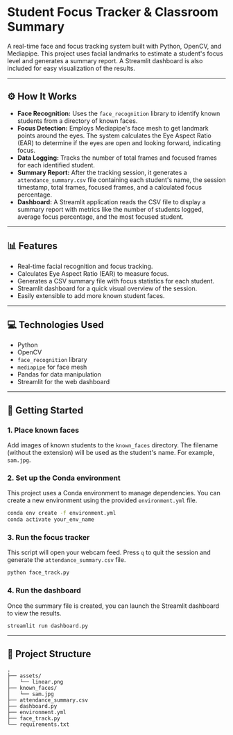 # Student Focus Tracker & Classroom Summary

A real-time face and focus tracking system built with Python, OpenCV, and Mediapipe. This project uses facial landmarks to estimate a student's focus level and generates a summary report. A Streamlit dashboard is also included for easy visualization of the results.

---

## ⚙️ How It Works

- **Face Recognition:** Uses the `face_recognition` library to identify known students from a directory of known faces.
- **Focus Detection:** Employs Mediapipe's face mesh to get landmark points around the eyes. The system calculates the Eye Aspect Ratio (EAR) to determine if the eyes are open and looking forward, indicating focus.
- **Data Logging:** Tracks the number of total frames and focused frames for each identified student.
- **Summary Report:** After the tracking session, it generates a `attendance_summary.csv` file containing each student's name, the session timestamp, total frames, focused frames, and a calculated focus percentage.
- **Dashboard:** A Streamlit application reads the CSV file to display a summary report with metrics like the number of students logged, average focus percentage, and the most focused student.

---

## 📊 Features

- Real-time facial recognition and focus tracking.
- Calculates Eye Aspect Ratio (EAR) to measure focus.
- Generates a CSV summary file with focus statistics for each student.
- Streamlit dashboard for a quick visual overview of the session.
- Easily extensible to add more known student faces.

---

## 💻 Technologies Used

- Python
- OpenCV
- `face_recognition` library
- `mediapipe` for face mesh
- Pandas for data manipulation
- Streamlit for the web dashboard

---

## 🚀 Getting Started

### 1\. Place known faces

Add images of known students to the `known_faces` directory. The filename (without the extension) will be used as the student's name. For example, `sam.jpg`.

### 2\. Set up the Conda environment

This project uses a Conda environment to manage dependencies. You can create a new environment using the provided `environment.yml` file.

```bash
conda env create -f environment.yml
conda activate your_env_name
```

### 3\. Run the focus tracker

This script will open your webcam feed. Press `q` to quit the session and generate the `attendance_summary.csv` file.

```bash
python face_track.py
```

### 4\. Run the dashboard

Once the summary file is created, you can launch the Streamlit dashboard to view the results.

```bash
streamlit run dashboard.py
```

---

## 📁 Project Structure

```
.
├── assets/
│   └── linear.png
├── known_faces/
│   └── sam.jpg
├── attendance_summary.csv
├── dashboard.py
├── environment.yml
├── face_track.py
└── requirements.txt
```
